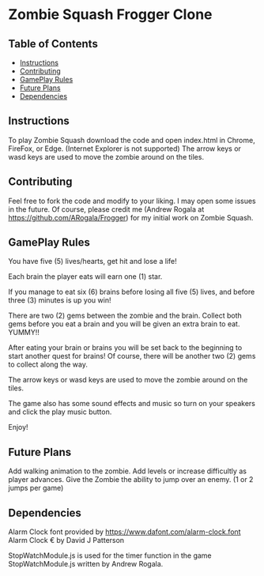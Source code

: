 # Zombie Squash Frogger Clone

## Table of Contents

* [Instructions](#instructions)
* [Contributing](#contributing)
* [GamePlay Rules](#gameplay-rules)
* [Future Plans](#future-plans)
* [Dependencies](#dependencies)

## Instructions

To play Zombie Squash download the code and open index.html in Chrome, FireFox, or Edge. (Internet Explorer is not supported)
The arrow keys or wasd keys are used to move the zombie around on the tiles.

## Contributing

Feel free to fork the code and modify to your liking. I may open some issues in the future.
Of course, please credit me (Andrew Rogala at https://github.com/ARogala/Frogger) for my initial work on Zombie Squash.

## GamePlay Rules

You have five (5) lives/hearts, get hit and lose a life!

Each brain the player eats will earn one (1) star.

If you manage to eat six (6) brains before losing all five (5) lives, and before three (3) minutes is up you win!

There are two (2) gems between the zombie and the brain. Collect both gems before you eat a brain and you will
be given an extra brain to eat. YUMMY!!

After eating your brain or brains you will be set back to the beginning to start another quest for brains!
Of course, there will be another two (2) gems to collect along the way.

The arrow keys or wasd keys are used to move the zombie around on the tiles.

The game also has some sound effects and music so turn on your speakers and click the play music button.

Enjoy!

## Future Plans

Add walking animation to the zombie.
Add levels or increase difficultly as player advances.
Give the Zombie the ability to jump over an enemy. (1 or 2 jumps per game)

## Dependencies

Alarm Clock font provided by https://www.dafont.com/alarm-clock.font
Alarm Clock € by David J Patterson

StopWatchModule.js is used for the timer function in the game
StopWatchModule.js written by Andrew Rogala.





